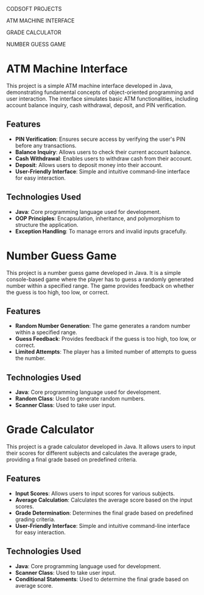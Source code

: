 CODSOFT PROJECTS 

ATM MACHINE INTERFACE

GRADE CALCULATOR

NUMBER GUESS GAME 

# ATM Machine Interface

This project is a simple ATM machine interface developed in Java, demonstrating fundamental concepts of object-oriented programming and user interaction. The interface simulates basic ATM functionalities, including account balance inquiry, cash withdrawal, deposit, and PIN verification.

## Features

- **PIN Verification**: Ensures secure access by verifying the user's PIN before any transactions.
- **Balance Inquiry**: Allows users to check their current account balance.
- **Cash Withdrawal**: Enables users to withdraw cash from their account.
- **Deposit**: Allows users to deposit money into their account.
- **User-Friendly Interface**: Simple and intuitive command-line interface for easy interaction.

## Technologies Used

- **Java**: Core programming language used for development.
- **OOP Principles**: Encapsulation, inheritance, and polymorphism to structure the application.
- **Exception Handling**: To manage errors and invalid inputs gracefully.




  

# Number Guess Game

This project is a number guess game developed in Java. It is a simple console-based game where the player has to guess a randomly generated number within a specified range. The game provides feedback on whether the guess is too high, too low, or correct.

## Features

- **Random Number Generation**: The game generates a random number within a specified range.
- **Guess Feedback**: Provides feedback if the guess is too high, too low, or correct.
- **Limited Attempts**: The player has a limited number of attempts to guess the number.

## Technologies Used

- **Java**: Core programming language used for development.
- **Random Class**: Used to generate random numbers.
- **Scanner Class**: Used to take user input.





# Grade Calculator

This project is a grade calculator developed in Java. It allows users to input their scores for different subjects and calculates the average grade, providing a final grade based on predefined criteria.

## Features

- **Input Scores**: Allows users to input scores for various subjects.
- **Average Calculation**: Calculates the average score based on the input scores.
- **Grade Determination**: Determines the final grade based on predefined grading criteria.
- **User-Friendly Interface**: Simple and intuitive command-line interface for easy interaction.

## Technologies Used

- **Java**: Core programming language used for development.
- **Scanner Class**: Used to take user input.
- **Conditional Statements**: Used to determine the final grade based on average score.
